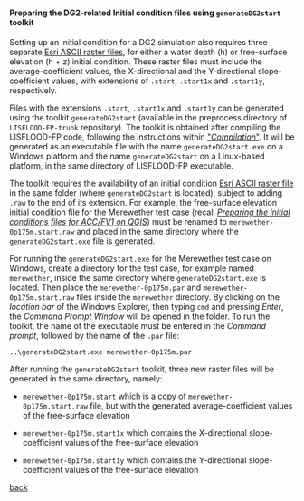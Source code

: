 #### Preparing the DG2-related Initial condition files using `generateDG2start` toolkit

Setting up an initial condition for a DG2 simulation also requires three separate [Esri ASCII raster files](https://desktop.arcgis.com/en/arcmap/10.3/manage-data/raster-and-images/esri-ascii-raster-format.htm), for either a water depth (h) or free-surface elevation (h + z) initial condition. These raster files must include the average-coefficient values, the X-directional and the Y-directional slope-coefficient values, with extensions of `.start`, `.start1x` and `.start1y`, respectively.

Files with the extensions `.start`, `.start1x` and `.start1y` can be generated using the toolkit `generateDG2start` (available in the preprocess directory of `LISFLOOD-FP-trunk` repository). The toolkit is obtained after compiling the LISFLOOD-FP code, following the instructions within ["_Compilation_"](/LISFLOOD8.0.md). It will be generated as an executable file with the name `generateDG2start.exe` on a Windows platform and the name `generateDG2start` on a Linux-based platform, in the same directory of LISFLOOD-FP executable.

The toolkit requires the availability of an initial condition [Esri ASCII raster file](https://desktop.arcgis.com/en/arcmap/10.3/manage-data/raster-and-images/esri-ascii-raster-format.htm) in the same folder (where `generateDG2start` is located), subject to adding `.raw` to the end of its extension. For example, the free-surface elevation initial condition file for the Merewether test case (recall [_Preparing the initial conditions files for ACC/FV1 on QGIS_](https://www.seamlesswave.com/Merewether2-3)) must be renamed to `merewether-0p175m.start.raw` and placed in the same directory where the `generateDG2start.exe` file is generated.

For running the `generateDG2start.exe` for the Merewether test case on Windows, create a directory for the test case, for example named `merewether`, inside the same directory where `generateDG2start.exe` is located. Then place the `merewether-0p175m.par` and `merewether-0p175m.start.raw` files inside the `merewether` directory. By clicking on the *location bar* of the Windows Explorer, then typing `cmd` and pressing *Enter*, the *Command Prompt Window* will be opened in the folder. To run the toolkit, the name of the executable must be entered in the *Command prompt*, followed by the name of the `.par` file: 
```
..\generateDG2start.exe merewether-0p175m.par   
```

After running the `generateDG2start` toolkit, three new raster files will be generated in the same directory, namely:

-	`merewether-0p175m.start` which is a copy of `merewether-0p175m.start.raw` file, but with the generated average-coefficient values of the free-surface elevation

-	`merewether-0p175m.start1x` which contains the X-directional slope-coefficient values of the free-surface elevation

-	`merewether-0p175m.start1y` which contains the Y-directional slope-coefficient values of the free-surface elevation


[back](/Merewether2.md)
